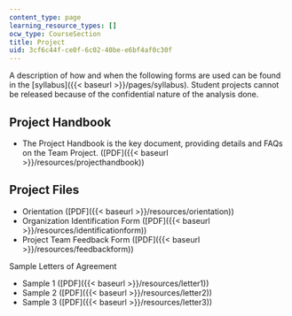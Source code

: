 ```yaml
---
content_type: page
learning_resource_types: []
ocw_type: CourseSection
title: Project
uid: 3cf6c44f-ce0f-6c02-40be-e6bf4af0c30f
---
```


A description of how and when the following forms are used can be found in the [syllabus]({{< baseurl >}}/pages/syllabus). Student projects cannot be released because of the confidential nature of the analysis done.

Project Handbook
----------------

*   The Project Handbook is the key document, providing details and FAQs on the Team Project. ([PDF]({{< baseurl >}}/resources/projecthandbook))

Project Files
-------------

*   Orientation ([PDF]({{< baseurl >}}/resources/orientation))
*   Organization Identification Form ([PDF]({{< baseurl >}}/resources/identificationform))
*   Project Team Feedback Form ([PDF]({{< baseurl >}}/resources/feedbackform))

  
Sample Letters of Agreement

*   Sample 1 ([PDF]({{< baseurl >}}/resources/letter1))
*   Sample 2 ([PDF]({{< baseurl >}}/resources/letter2))
*   Sample 3 ([PDF]({{< baseurl >}}/resources/letter3))